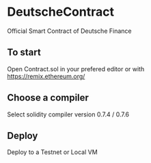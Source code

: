 # DeutscheContract
Official Smart Contract of Deutsche Finance

## To start
Open Contract.sol in your prefered editor or with https://remix.ethereum.org/

## Choose a compiler 
Select solidity compiler version 0.7.4 / 0.7.6

## Deploy
Deploy to a Testnet or Local VM
